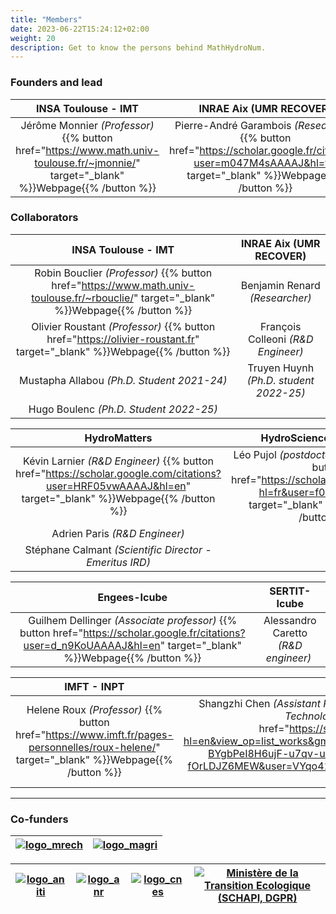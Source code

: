 ```yaml
---
title: "Members"
date: 2023-06-22T15:24:12+02:00
weight: 20
description: Get to know the persons behind MathHydroNum.
---
```

### Founders and lead
| INSA Toulouse - IMT                | INRAE Aix (UMR RECOVER)                |
| :--------------------------------: | :------------------------------------: |
| Jérôme Monnier *(Professor)* {{% button href="https://www.math.univ-toulouse.fr/~jmonnie/" target="_blank" %}}Webpage{{% /button %}} | Pierre-André Garambois *(Researcher)* {{% button href="https://scholar.google.fr/citations?user=m047M4sAAAAJ&hl=fr" target="_blank" %}}Webpage{{% /button %}}  |

### Collaborators
| INSA Toulouse - IMT                | INRAE Aix (UMR RECOVER)                | 
| :--------------------------------: | :------------------------------------: |
| Robin Bouclier *(Professor)* {{% button href="https://www.math.univ-toulouse.fr/~rbouclie/" target="_blank" %}}Webpage{{% /button %}} | Benjamin Renard *(Researcher)*         |
| Olivier Roustant *(Professor)* {{% button href="https://olivier-roustant.fr" target="_blank" %}}Webpage{{% /button %}} | François Colleoni *(R&D Engineer)* |
| Mustapha Allabou *(Ph.D. Student 2021-24)* | Truyen Huynh *(Ph.D. student 2022-25)* |
| Hugo Boulenc *(Ph.D. Student 2022-25)* | |

| HydroMatters | HydroSciences Montpellier |
| :-----------------------: | :-------------------------: |
| Kévin Larnier *(R&D Engineer)* {{% button href="https://scholar.google.com/citations?user=HRF05vwAAAAJ&hl=en" target="_blank" %}}Webpage{{% /button %}} | Léo Pujol *(postdoctoral researcher)* {{% button href="https://scholar.google.fr/citations?hl=fr&user=f0cKHqYAAAAJ" target="_blank" %}}Webpage{{% /button %}} | 
| Adrien Paris *(R&D Engineer)*  | |
| Stéphane Calmant *(Scientific Director - Emeritus IRD)*  | |

| Engees-Icube | SERTIT-Icube |
| :---------------: | :---------------: |
| Guilhem Dellinger *(Associate professor)* {{% button href="https://scholar.google.fr/citations?user=d_n9KoUAAAAJ&hl=en" target="_blank" %}}Webpage{{% /button %}}| Alessandro Caretto *(R&D engineer)* |

| IMFT - INPT | International |
| :---------: | :-------------------------: |
|  Helene Roux *(Professor)* {{% button href="https://www.imft.fr/pages-personnelles/roux-helene/" target="_blank" %}}Webpage{{% /button %}} |Shangzhi Chen *(Assistant Professor, Anhui University of Science and Technology in China)* {{% button href="https://scholar.google.com/citations?hl=en&view_op=list_works&gmla=AMpAcmR27_MXKrZeHg6uNStguO0JZt-BYgbPeI8H6ujF-u7qv-uNhUnPcwPTGx0n3fgLXJWB6Gbbt40p-fOrLDJZ6MEW&user=VYqo41QAAAAJ" target="_blank" %}}Webpage{{% /button %}} |

<!-- ### International collaborators
- Prof. LAI Xijun, Nanjing NIGLAS, Chinese Acad. Sc. {{% button href="http://english.niglas.cas.cn" target="_blank" %}}Webpage{{% /button %}}
- Shangzhi Chen *(Assistant Professor, Anhui University of Science and Technology in China)* {{% button href="https://scholar.google.com/citations?hl=en&view_op=list_works&gmla=AMpAcmR27_MXKrZeHg6uNStguO0JZt-BYgbPeI8H6ujF-u7qv-uNhUnPcwPTGx0n3fgLXJWB6Gbbt40p-fOrLDJZ6MEW&user=VYqo41QAAAAJ" target="_blank" %}}Webpage{{% /button %}} -->
---

### Co-funders

| [![logo_mrech](/images/MinistereRecherche.png?width=15pc)](https://www.enseignementsup-recherche.gouv.fr/fr) | [![logo_magri](/images/MinistereAgriculture.png?width=15pc)](https://agriculture.gouv.fr/) |
| :-: | :-: |

| [![logo_aniti](/images/logo_aniti.png?width=10pc)](https://aniti.univ-toulouse.fr/en/) | [![logo_anr](/images/logo_anr.png?width=10pc)](https://anr.fr/en/) | [![logo_cnes](/images/logo_cnes.png?width=10pc)](https://cnes.fr/en/) | [![Ministère de la Transition Ecologique (SCHAPI, DGPR)](/images/logo_ministry.png?width=15pc)](https://www.data.gouv.fr/en/organizations/service-central-dhydrometeorologie-et-dappui-a-la-prevision-des-inondations/) |
| :-: | :-: | :-: | :-: |

<!-- | [![logo_mrech](/images/MinistereRecherche.png?width=10pc)](https://aniti.univ-toulouse.fr/en/) | [![logo_magri](/images/MinistereAgriculture.png?width=10pc)](https://aniti.univ-toulouse.fr/en/) | [![logo_aniti](/images/logo_aniti.png?width=10pc)](https://aniti.univ-toulouse.fr/en/) | [![logo_anr](/images/logo_anr.png?width=10pc)](https://anr.fr/en/) | [![logo_cnes](/images/logo_cnes.png?width=10pc)](https://cnes.fr/en/) | [![Ministère de la Transition Ecologique (SCHAPI, DGPR)](/images/logo_ministry.png?width=15pc)](https://www.data.gouv.fr/en/organizations/service-central-dhydrometeorologie-et-dappui-a-la-prevision-des-inondations/) |>


---

![logos](/images/logo_list.png?width=40pc)
